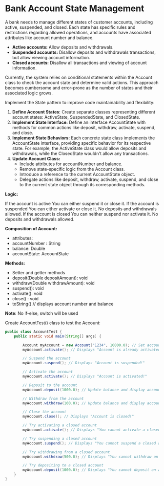 # Bank Account State Management

A bank needs to manage different states of customer accounts, including active, suspended, and closed. Each state has specific rules and restrictions regarding allowed operations, and accounts have associated attributes like account number and balance.
* **Active accounts:** Allow deposits and withdrawals.
* **Suspended accounts:** Disallow deposits and withdrawals transactions, but allow viewing account information.
* **Closed accounts:** Disallow all transactions and viewing of account information.

Currently, the system relies on conditional statements within the Account class to check the account state and determine valid actions. This approach becomes cumbersome and error-prone as the number of states and their associated logic grows.

Implement the State pattern to improve code maintainability and flexibility:
1. **Define Account States:** Create separate classes representing different account states: ActiveState, SuspendedState, and ClosedState.
2. **Implement State Interface:** Define an interface AccountState with methods for common actions like deposit, withdraw, activate, suspend, and close.
3. **Implement State Behaviors:** Each concrete state class implements the AccountState interface, providing specific behavior for its respective state. For example, the ActiveState class would allow deposits and withdrawals, while the ClosedState wouldn't allow any transactions.
4. **Update Account Class:**
   * Include attributes for accountNumber and balance.
   * Remove state-specific logic from the Account class.
   * Introduce a reference to the current AccountState object.
   * Delegate actions like deposit, withdraw, activate, suspend, and close to the current state object through its corresponding methods.
 
**Logic:**

If the account is active
    You can either suspend it or close it.
If the account is suspended
    You can either activate or close it.
    No deposits and withdrawals allowed.
If the account is closed
    You can neither suspend nor activate it.
    No deposits and withdrawals allowed.


**Composition of Account:**
   * attributes:
   * accountNumber : String
   * balance:  Double
   * accountState:  AccountState

**Methods:**
   * Setter and getter methods
   * deposit(Double depositAmount): void
   * withdraw(Double withdrawAmount): void
   * suspend(): void
   * activate(): void
   * close() : void
   * toString() // displays account number and balance

**Note:**  No if-else, switch will be used

Create AccountTest() class to test the Account:

```java
public class AccountTest {
    public static void main(String[] args) {

        Account myAccount = new Account("1234", 10000.0); // Set account to active state
        myAccount.activate(); // Displays "Account is already activated!"

        // Suspend the account
        myAccount.suspend(); // Displays "Account is suspended!"

        // Activate the account
        myAccount.activate(); // Displays "Account is activated!"

        // Deposit to the account
        myAccount.deposit(1000.0); // Update balance and display account number and current balance (via toString())

        // Withdraw from the account
        myAccount.withdraw(100.0); // Update balance and display account number and current balance (via toString())

        // Close the account
        myAccount.close(); // Displays "Account is closed!"

        // Try activating a closed account
        myAccount.activate(); // Displays "You cannot activate a closed account!"

        // Try suspending a closed account
        myAccount.suspend(); // Displays "You cannot suspend a closed account!"

        // Try withdrawing from a closed account
        myAccount.withdraw(500.0); // Displays "You cannot withdraw on a closed account!" and shows account details via toString()

        // Try depositing to a closed account
        myAccount.deposit(1000.0); // Displays "You cannot deposit on a closed account!" and shows account details via toString()
    }
}
```
